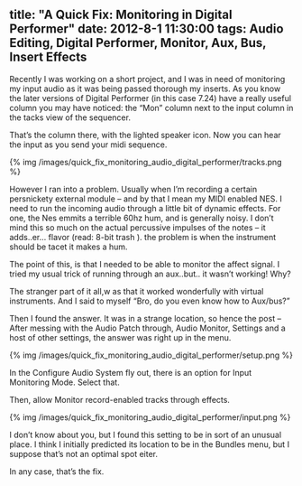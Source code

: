 title: "A Quick Fix: Monitoring in Digital Performer"
date: 2012-8-1 11:30:00
tags: Audio Editing, Digital Performer, Monitor, Aux, Bus, Insert Effects
---

Recently I was working on a short project, and I was in need of monitoring my input audio as it was being passed thorough my inserts. As you know the later versions of Digital Performer (in this case 7.24) have a really useful column you may have noticed: the “Mon” column next to the input column in the tacks view of the sequencer.

That’s the column there, with the lighted speaker icon. Now you can hear the input as you send your midi sequence.

{% img /images/quick_fix_monitoring_audio_digital_performer/tracks.png %}

<!-- more -->

However I ran into a problem. Usually when I’m recording a certain persnickety external module – and by that I mean my MIDI enabled NES. I need to run the incoming audio through a little bit of dynamic effects. For one, the Nes emmits a terrible 60hz hum, and is generally noisy. I don’t mind this so much on the actual percussive impulses of the notes – it adds..er… flavor (read: 8-bit trash ). the problem is when the instrument should be tacet it makes a hum.

The point of this, is that I needed to be able to monitor the affect signal. I tried my usual trick of running through an aux..but.. it wasn’t working! Why?

The stranger part of it all,w as that it worked wonderfully with virtual instruments. And I said to myself “Bro, do you even know how to Aux/bus?”

Then I found the answer. It was in a strange location, so hence the post – After messing with the Audio Patch through, Audio Monitor, Settings and a host of other settings, the answer was right up in the menu.

{% img /images/quick_fix_monitoring_audio_digital_performer/setup.png %}

In the Configure Audio System fly out, there is an option for Input Monitoring Mode. Select that.

Then, allow Monitor record-enabled tracks through effects.

{% img /images/quick_fix_monitoring_audio_digital_performer/input.png %}

I don’t know about you, but I found this setting to be in sort of an unusual place. I think I initially predicted its location to be in the Bundles menu, but I suppose that’s not an optimal spot eiter.

In any case, that’s the fix.
